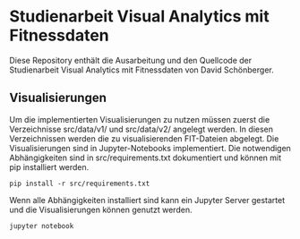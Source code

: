 # Studienarbeit Visual Analytics mit Fitnessdaten
Diese Repository enthält die Ausarbeitung und den Quellcode der Studienarbeit Visual Analytics mit Fitnessdaten von David Schönberger.

## Visualisierungen
Um die implementierten Visualisierungen zu nutzen müssen zuerst die Verzeichnisse src/data/v1/ und src/data/v2/ angelegt werden. In diesen Verzeichnissen werden die zu visualisierenden FIT-Dateien abgelegt.
Die Visualisierungen sind in Jupyter-Notebooks implementiert. Die notwendigen Abhängigkeiten sind in src/requirements.txt dokumentiert und können mit pip installiert werden.
```
pip install -r src/requirements.txt
```

Wenn alle Abhängigkeiten installiert sind kann ein Jupyter Server gestartet und die Visualisierungen können genutzt werden.
```
jupyter notebook
```